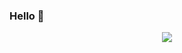 ### Hello 👋

<p align="center" >
    <a href="LINK TO: WHEN CLICKED">
      <img src="[https://github.r2v.ch/codewars?user=USERNAME](https://github.r2v.ch/codewars?user=alwanWicaksono&name=true&top_languages=true&stroke=%23BB432C&theme=gradient)" />
    </a>
</p>
<!--
**alwanWicaksono/alwanwicaksono** is a ✨ _special_ ✨ repository because its `README.md` (this file) appears on your GitHub profile.

Here are some ideas to get you started:

- 🔭 I’m currently working on ...
- 🌱 I’m currently learning ...
- 👯 I’m looking to collaborate on ...
- 🤔 I’m looking for help with ...
- 💬 Ask me about ...
- 📫 How to reach me: ...
- 😄 Pronouns: ...
- ⚡ Fun fact: ...
-->
